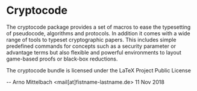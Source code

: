# Cryptocode
The cryptocode package provides a set of macros to ease the typesetting of pseudocode, algorithms and protocols. In addition it comes with a wide range of tools to typeset cryptographic papers. This includes simple predefined commands for concepts such as a security parameter or advantage terms but also flexible and powerful environments to layout game-based proofs or black-box reductions.

The cryptocode bundle is licensed under the LaTeX Project Public License

 -- Arno Mittelbach <mail[at]fistname-lastname.de>  11 Nov 2018